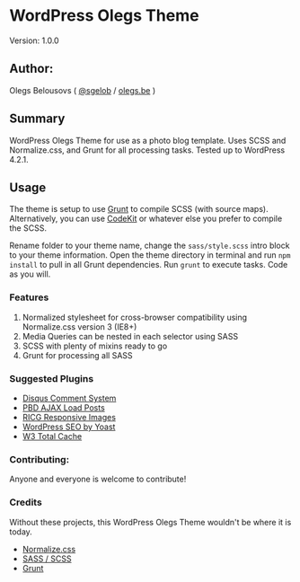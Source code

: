 # WordPress Olegs Theme

Version: 1.0.0

## Author:

Olegs Belousovs ( [@sgelob](https://twitter.com/sgelob) / [olegs.be](http://olegs.be) )

## Summary

WordPress Olegs Theme for use as a photo blog template. Uses SCSS and Normalize.css, and Grunt for all processing tasks. Tested up to WordPress 4.2.1.

## Usage

The theme is setup to use [Grunt](http://gruntjs.com/) to compile SCSS (with source maps). Alternatively, you can use [CodeKit](http://incident57.com/codekit/) or whatever else you prefer to compile the SCSS.

Rename folder to your theme name, change the `sass/style.scss` intro block to your theme information. Open the theme directory in terminal and run `npm install` to pull in all Grunt dependencies. Run `grunt` to execute tasks. Code as you will.

### Features

1. Normalized stylesheet for cross-browser compatibility using Normalize.css version 3 (IE8+)
2. Media Queries can be nested in each selector using SASS
3. SCSS with plenty of mixins ready to go
4. Grunt for processing all SASS

### Suggested Plugins

* [Disqus Comment System](https://wordpress.org/plugins/disqus-comment-system/)
* [PBD AJAX Load Posts](https://github.com/sgelob/wp-ajax-load-more-posts)
* [RICG Responsive Images](https://wordpress.org/plugins/ricg-responsive-images/)
* [WordPress SEO by Yoast](https://wordpress.org/extend/plugins/wordpress-seo/)
* [W3 Total Cache](https://wordpress.org/extend/plugins/w3-total-cache/)

### Contributing:

Anyone and everyone is welcome to contribute!

### Credits

Without these projects, this WordPress Olegs Theme wouldn't be where it is today.

* [Normalize.css](http://necolas.github.com/normalize.css)
* [SASS / SCSS](http://sass-lang.com/)
* [Grunt](http://gruntjs.com/)
